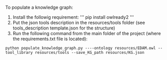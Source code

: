 To populate a knowledge graph:

1. Install the followig requirement:
'''
pip install owlready2
'''
2. Put the json tools description in the resources/tools folder (see tools_description template.json for the structure)
3. Run the following command from the main folder of the project (where the requirements.txt file is located):
``` 
python populate_knowledge_graph.py ----ontology resources/EDAM.owl --tool_library resources/tools --save_KG_path resources/KG.json
```